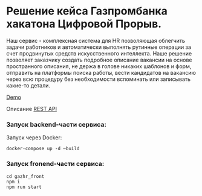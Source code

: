 # Решение кейса Газпромбанка хакатона Цифровой Прорыв.
Наш сервис - комплексная система для HR позволяющая облегчить задачи работников и автоматически выполнять рутинные операции за счет продвинутых средств искусственного интеллекта. Наше решение позволяет заказчику создать подробное описание вакансии на основе пространного описания, не держа в голове никаких шаблонов и форм, отправить на платформы поиска работы, вести кандидатов на вакансию через всю процедуру без необходимости вспоминать или записывать какие-то детали.

[Demo](http://87.239.110.212:3000/)

Описание [REST API](https://docs.google.com/document/d/1aG3cklhCz38KzjXIwHMR9scZhQUmJSgfSgIKGWBAI0E/edit)


### Запуск backend-части сервиса:
Запуск через Docker:
```
docker-compose up -d —build
```

### Запуск fronend-части сервиса:
```
cd gazhr_front
npm i
npm run start
```
